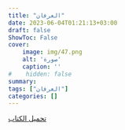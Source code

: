 ```yaml
---
title: "العرفان"
date: 2023-06-04T01:21:13+03:00
draft: false
ShowToc: False
cover:
    image: img/47.png
    alt: 'صورة'
    caption: ''
#    hidden: false
summary: 
tags: ["العرفان"]
categories: []
---
```

[تحميل الكتاب](./../../books/47.pdf)

